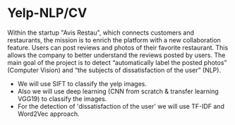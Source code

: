 # Yelp-NLP/CV

Within the startup "Avis Restau", which connects customers and restaurants, the mission is to enrich the platform with a new collaboration feature. Users can post reviews and photos of their favorite restaurant. This allows the company to better understand the reviews posted by users. The main goal of the project is to detect “automatically label the posted photos” (Computer Vision) and “the subjects of dissatisfaction of the user” (NLP). 
* We will use SIFT to classify the yelp images.
* Also we will use deep learning (CNN from scratch & transfer learning VGG19) to classify the images.
* For the detection of 'dissatisfaction of the user' we will use TF-IDF and Word2Vec approach.
